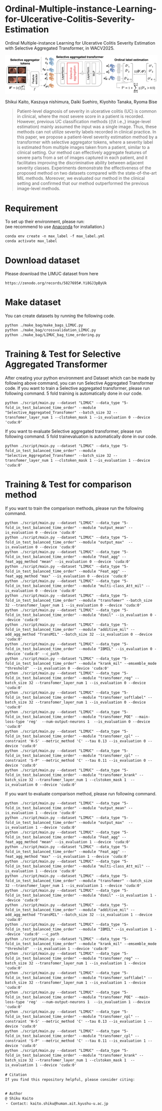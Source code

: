 # Ordinal-Multiple-instance-Learning-for-Ulcerative-Colitis-Severity-Estimation
Ordinal Multiple-instance Learning for Ulcerative Colitis Severity Estimation with Selective Aggregated Transformer, in WACV2025.

![Alt Text](./method.jpg)

Shikui Kaito, Kaszuya nishimura, Daiki Suehiro, Kiyohito Tanaka, Ryoma Bise
> Patient-level diagnosis of severity in ulcerative colitis (UC) is common in clinical, where the most severe score in a patient is recorded.
However, previous UC classification methods ({\it i.e.,} image-level estimation) mainly assumed the input was a single image. Thus, these methods can not utilize severity labels recorded in clinical practice.
In this paper, we propose a patient-level severity estimation method by a transformer with selective aggregator tokens, where a severity label is estimated from multiple images taken from a patient, similar to a clinical setting.
Our method can effectively aggregate features of severe parts from a set of images captured in each patient, and it facilitates improving the discriminative ability between adjacent severity classes.
Experiments demonstrate the effectiveness of the proposed method on two datasets compared with the state-of-the-art MIL methods.
Moreover, we evaluated our method in the clinical setting and confirmed that our method outperformed the previous image-level methods.

# Requirement
To set up their environment, please run:  
(we recommend to use [Anaconda](https://www.anaconda.com/) for installation.)
```
conda env create -n max_label -f max_label.yml
conda activate max_label
```

# Download dataset
Please download the LIMUC dataset from here
```
https://zenodo.org/records/5827695#.Yi8GJ3pByUk
```
# Make dataset
You can create datasets by running the following code. 
```
python ./make_bag/make_bags_LIMUC.py
python ./make_bag/crossvalidation_LIMUC.py
python ./make_bag/LIMUC_bag_time_ordering.py
```

# Training & Test for Selective Aggregated Transformer
After creating your python environment and Dataset which can be made by following above command, you can run Selective Aggregated Transformer code.
If you want to train a Selective aggregated transformer, please run following command. 5 fold training is automatically done in our code.
```
python ./script/main.py --dataset "LIMUC" --data_type "5-fold_in_test_balanced_time_order" --module "Selective_Aggregated_Transfomer" --batch_size 32 --transfomer_layer_num 1 --clstoken_mask 1 --is_evaluation 0 --device 'cuda:0' 
```
If you want to evaluate Selective aggregated transformer, please run following command. 5 fold trainevaluation is automatically done in our code.
```
python ./script/main.py --dataset "LIMUC" --data_type "5-fold_in_test_balanced_time_order" --module "Selective_Aggregated_Transfomer" --batch_size 32 --transfomer_layer_num 1 --clstoken_mask 1 --is_evaluation 1 --device 'cuda:0'
```
# Training & Test for comparison method
If you want to train the comparison methods, please run the following command.
```
python ./script/main.py --dataset "LIMUC" --data_type "5-fold_in_test_balanced_time_order" --module "output_mean" --is_evaluation 0 --device 'cuda:0'
python ./script/main.py --dataset "LIMUC" --data_type "5-fold_in_test_balanced_time_order" --module "output_max"  --is_evaluation 0 --device 'cuda:0'
python ./script/main.py --dataset "LIMUC" --data_type "5-fold_in_test_balanced_time_order" --module "Feat_agg" --feat_agg_method "mean" --is_evaluation 0 --device 'cuda:0'  
python ./script/main.py --dataset "LIMUC" --data_type "5-fold_in_test_balanced_time_order" --module "Feat_agg" --feat_agg_method "max" --is_evaluation 0 --device 'cuda:0'  
python ./script/main.py --dataset "LIMUC" --data_type "5-fold_in_test_balanced_time_order" --module "multi-class_Att_mil" --is_evaluation 0 --device 'cuda:0'
python ./script/main.py --dataset "LIMUC" --data_type "5-fold_in_test_balanced_time_order" --module "transfomer" --batch_size 32 --transfomer_layer_num 1 --is_evaluation 0 --device 'cuda:0' 
python ./script/main.py --dataset "LIMUC" --data_type "5-fold_in_test_balanced_time_order" --module "dsmil" --is_evaluation 0 --device 'cuda:0' 
python ./script/main.py --dataset "LIMUC" --data_type "5-fold_in_test_balanced_time_order" --module "additive_mil" --add_agg_method "TransMIL" --batch_size 32 --is_evaluation 0 --device 'cuda:0'
python ./script/main.py --dataset "LIMUC" --data_type "5-fold_in_test_balanced_time_order" --module "IBMIL" --is_evaluation 0 --device 'cuda:0' --c_path 
python ./script/main.py --dataset "LIMUC" --data_type "5-fold_in_test_balanced_time_order" --module "krank_mil" --emsemble_mode "threshold"  --is_evaluation 0 --device 'cuda:0' 
python ./script/main.py --dataset "LIMUC" --data_type "5-fold_in_test_balanced_time_order" --module "transfomer_reg" --batch_size 32 --transfomer_layer_num 1 --is_evaluation 0 --device 'cuda:0'
python ./script/main.py --dataset "LIMUC" --data_type "5-fold_in_test_balanced_time_order" --module "transfomer_softlabel" --batch_size 32 --transfomer_layer_num 1 --is_evaluation 0 --device 'cuda:0' 
python ./script/main.py --dataset "LIMUC" --data_type "5-fold_in_test_balanced_time_order" --module "transfomer_POE" --main-loss-type 'reg'  --num-output-neurons 1  --is_evaluation 0 --device 'cuda:0' 
python ./script/main.py --dataset "LIMUC" --data_type "5-fold_in_test_balanced_time_order" --module "transfomer_cpl" --constraint 'H-S' --metric_method 'C' --tau 0.13 --is_evaluation 0 --device 'cuda:0' 
python ./script/main.py --dataset "LIMUC" --data_type "5-fold_in_test_balanced_time_order" --module "transfomer_cpl" --constraint 'S-P' --metric_method 'C' --tau 0.11 --is_evaluation 0 --device 'cuda:0' 
python ./script/main.py --dataset "LIMUC" --data_type "5-fold_in_test_balanced_time_order" --module "transfomer_krank" --batch_size 32 --transfomer_layer_num 1 --clstoken_mask 1  --is_evaluation 0 --device 'cuda:0' 
```

If you want to evaluate comparison method, please run following command.
```
python ./script/main.py --dataset "LIMUC" --data_type "5-fold_in_test_balanced_time_order" --module "output_mean" --is_evaluation 1 --device 'cuda:0'
python ./script/main.py --dataset "LIMUC" --data_type "5-fold_in_test_balanced_time_order" --module "output_max"  --is_evaluation 1 --device 'cuda:0'
python ./script/main.py --dataset "LIMUC" --data_type "5-fold_in_test_balanced_time_order" --module "Feat_agg" --feat_agg_method "mean" --is_evaluation 1 --device 'cuda:0'  
python ./script/main.py --dataset "LIMUC" --data_type "5-fold_in_test_balanced_time_order" --module "Feat_agg" --feat_agg_method "max" --is_evaluation 1 --device 'cuda:0'  
python ./script/main.py --dataset "LIMUC" --data_type "5-fold_in_test_balanced_time_order" --module "multi-class_Att_mil" --is_evaluation 1 --device 'cuda:0' 
python ./script/main.py --dataset "LIMUC" --data_type "5-fold_in_test_balanced_time_order" --module "transfomer" --batch_size 32 --transfomer_layer_num 1 --is_evaluation 1 --device 'cuda:0' 
python ./script/main.py --dataset "LIMUC" --data_type "5-fold_in_test_balanced_time_order" --module "dsmil" --is_evaluation 1 --device 'cuda:0' 
python ./script/main.py --dataset "LIMUC" --data_type "5-fold_in_test_balanced_time_order" --module "additive_mil" --add_agg_method "TransMIL" --batch_size 32 --is_evaluation 1 --device 'cuda:0'
python ./script/main.py --dataset "LIMUC" --data_type "5-fold_in_test_balanced_time_order" --module "IBMIL" --is_evaluation 1 --device 'cuda:0' --c_path 
python ./script/main.py --dataset "LIMUC" --data_type "5-fold_in_test_balanced_time_order" --module "krank_mil" --emsemble_mode "threshold"  --is_evaluation 1 --device 'cuda:0' 
python ./script/main.py --dataset "LIMUC" --data_type "5-fold_in_test_balanced_time_order" --module "transfomer_reg" --batch_size 32 --transfomer_layer_num 1 --is_evaluation 1 --device 'cuda:0'
python ./script/main.py --dataset "LIMUC" --data_type "5-fold_in_test_balanced_time_order" --module "transfomer_softlabel" --batch_size 32 --transfomer_layer_num 1 --is_evaluation 1 --device 'cuda:0' 
python ./script/main.py --dataset "LIMUC" --data_type "5-fold_in_test_balanced_time_order" --module "transfomer_POE" --main-loss-type 'reg'  --num-output-neurons 1  --is_evaluation 1 --device 'cuda:0' 
python ./script/main.py --dataset "LIMUC" --data_type "5-fold_in_test_balanced_time_order" --module "transfomer_cpl" --constraint 'H-S' --metric_method 'C' --tau 0.13 --is_evaluation 1 --device 'cuda:0' 
python ./script/main.py --dataset "LIMUC" --data_type "5-fold_in_test_balanced_time_order" --module "transfomer_cpl" --constraint 'S-P' --metric_method 'C' --tau 0.11 --is_evaluation 1 --device 'cuda:0' 
python ./script/main.py --dataset "LIMUC" --data_type "5-fold_in_test_balanced_time_order" --module "transfomer_krank" --batch_size 32 --transfomer_layer_num 1 --clstoken_mask 1  --is_evaluation 1 --device 'cuda:0' 

# Citation
If you find this repository helpful, please consider citing:
```
```

# Author
@ Shiku Kaito  
・ Contact: kaito.shiku@human.ait.kyushu-u.ac.jp
